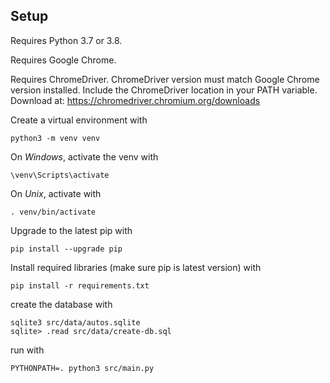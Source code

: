 ## Setup
Requires Python 3.7 or 3.8.

Requires Google Chrome.

Requires ChromeDriver. ChromeDriver version must match Google Chrome version installed. Include the ChromeDriver 
location in your PATH variable. Download at: <https://chromedriver.chromium.org/downloads>

Create a virtual environment with
```shell
python3 -m venv venv
```

On *Windows*, activate the venv with
```shell
\venv\Scripts\activate 
```

On *Unix*, activate with
```shell
. venv/bin/activate
```

Upgrade to the latest pip with
```shell
pip install --upgrade pip
```


Install required libraries (make sure pip is latest version) with 
```shell
pip install -r requirements.txt
```

create the database with
```text
sqlite3 src/data/autos.sqlite
sqlite> .read src/data/create-db.sql
```

run with
```shell
PYTHONPATH=. python3 src/main.py
```

